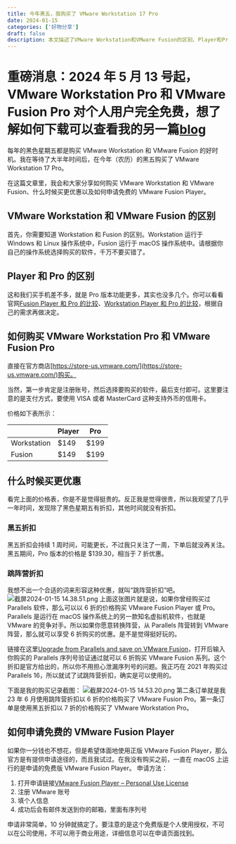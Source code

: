 ```yaml
---
title: 今年黑五，我购买了 VMware Workstation 17 Pro
date: 2024-01-15
categories: ['好物分享']
draft: false
description: 本文描述了VMware Workstation和VMware Fusion的区别、Player和Pro的区别及价格，介绍了如何在官方商店购买VMware Workstation Pro和VMware Fusion Pro，最重要的是介绍了如何享受优惠，比如在黑五7折购买。如果曾经买过Parallels Desktop，那么可以享受6折优惠。最后，介绍了如何申请免费的VMware Fusion Player。
---
```


# 重磅消息：2024 年 5 月 13 号起，VMware Workstation Pro 和 VMware Fusion Pro 对个人用户完全免费，想了解如何下载可以查看我的另一篇[blog](../vmware-workstation-pro和vmware-fusion-pro对个人用户完全免费/)

每年的黑色星期五都是购买 VMware Workstation 和 VMware Fusion 的好时机。我在等待了大半年时间后，在今年（农历）的黑五购买了 VMware Workstation 17 Pro。

在这篇文章里，我会和大家分享如何购买 VMware Workstation 和 VMware Fusion、什么时候买更优惠以及如何申请免费的 VMware Fusion Player。

## VMware Workstation 和 VMware Fusion 的区别

首先，你需要知道 Workstation 和 Fusion 的区别。Workstation 运行于 Windows 和 Linux 操作系统中，Fusion 运行于 macOS 操作系统中。请根据你自己的操作系统选择购买的软件，千万不要买错了。

## Player 和 Pro 的区别

这和我们买手机差不多，就是 Pro 版本功能更多，其实也没多几个。你可以看看官网[Fusion Player 和 Pro 的比较](https://www.vmware.com/cn/products/fusion.html)、[Workstation Player 和 Pro 的比较](https://www.vmware.com/cn/products/workstation-pro.html)，根据自己的需求再做决定。

## 如何购买 VMware Workstation Pro 和 VMware Fusion Pro

直接在官方商店[https://store-us.vmware.com/](https://store-us.vmware.com/)购买。

当然，第一步肯定是注册账号，然后选择要购买的软件，最后支付即可。这里要注意的是支付方式，要使用 VISA 或者 MasterCard 这种支持外币的信用卡。

价格如下表所示：

|  | Player | Pro |
| --- | --- | --- |
| Workstation | $149 | $199 |
| Fusion | $149 | $199 |

## 什么时候买更优惠

看完上面的价格表，你是不是觉得挺贵的。反正我是觉得很贵，所以我观望了几乎一年时间，发现除了黑色星期五有折扣，其他时间就没有折扣。

### 黑五折扣

黑五折扣会持续 1 周时间，可能更长，不过我只关注了一周，下单后就没再关注。黑五期间，Pro 版本的价格是 $139.30，相当于 7 折优惠。

### 跳阵营折扣

我想不出一个合适的词来形容这种优惠，就叫“跳阵营折扣”吧。![截屏2024-01-15 14.38.51.png](/images/buy_vmware_workstation/1.jpg)
上面这张图片就是说，如果你曾经购买过 Parallels 软件，那么可以以 6 折的价格购买 VMware Fusion Player 或 Pro。Parallels 是运行在 macOS 操作系统上的另一款知名虚拟机软件，也就是 VMware 的竞争对手。所以如果你愿意转换阵营，从 Parallels 阵营转到 VMware 阵营，那么就可以享受 6 折购买的优惠。是不是觉得挺好玩的。

链接在这里[Upgrade from Parallels and save on VMware Fusion](https://store-us.vmware.com/upgrade-from-parallels-and-save-on-vmware-fusion?irclickid=3XS0bRWz-xyNU2ZXquQR6x2KUkA15P3wKSQPW00&utm_source=affiliate&utm_medium=TEXT_LINK_&utm_campaign=VMware%20Store&utm_term=engine%3Aimpact%7Cpublisherid%3A1220233%7Ccampaignid%3A11461&irpid=1220233&irgwc=1)，打开后输入你购买的 Parallels 序列号验证通过就可以 6 折购买 VMware Fusion 系列。这个折扣是官方给出的，所以你不用担心泄漏序列号的问题。我正巧在 2021 年购买过 Parallels 16，所以就试了试跳阵营折扣，确实是可以使用的。

下面是我的购买记录截图：
![截屏2024-01-15 14.53.20.png](/images/buy_vmware_workstation/2.jpg)
第二条订单就是我 23 年 6 月使用跳阵营折扣以 6 折的价格购买了 VMware Fusion Pro。第一条订单是使用黑五折扣以 7 折的价格购买了 VMware Workstation Pro。

## 如何申请免费的 VMware Fusion Player

如果你一分钱也不想花，但是希望体面地使用正版 VMware Fusion Player，那么官方是有提供申请途径的，而且我试过。在我没有购买之前，一直在 macOS 上运行的是申请的免费版 VMware Fusion Player。
申请方法：

1. 打开申请链接[VMware Fusion Player – Personal Use License](https://customerconnect.vmware.com/en/evalcenter?p=fusion-player-personal-13)
2. 注册 VMware 账号
3. 填个人信息
4. 成功后会有邮件发送到你的邮箱，里面有序列号

申请非常简单，10 分钟就搞定了。要注意的是这个免费版是个人使用授权，不可以在公司使用，不可以用于商业用途，详细信息可以在申请页面找到。
